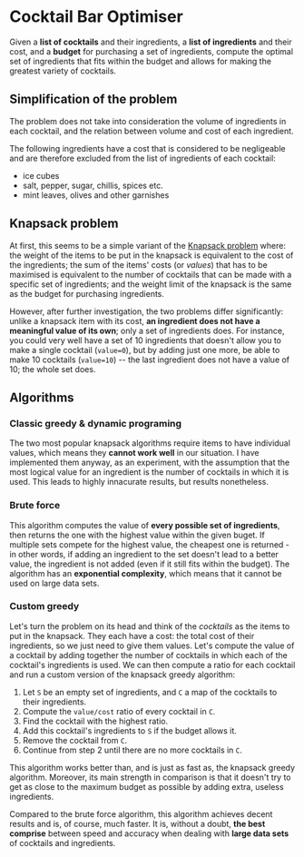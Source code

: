 # Cocktail Bar Optimiser
Given a **list of cocktails** and their ingredients, a **list of ingredients** and their cost, and a **budget** for purchasing a set of ingredients, compute the optimal set of ingredients that fits within the budget and allows for making the greatest variety of cocktails.

## Simplification of the problem
The problem does not take into consideration the volume of ingredients in each cocktail, and the relation between volume and cost of each ingredient.

The following ingredients have a cost that is considered to be negligeable and are therefore excluded from the list of ingredients of each cocktail:

- ice cubes
- salt, pepper, sugar, chillis, spices etc.
- mint leaves, olives and other garnishes

## Knapsack problem
At first, this seems to be a simple variant of the [Knapsack problem](https://en.wikipedia.org/wiki/Knapsack_problem) where: the weight of the items to be put in the knapsack is equivalent to the cost of the ingredients; the sum of the items' costs (or *values*) that has to be maximised is equivalent to the number of cocktails that can be made with a specific set of ingredients; and the weight limit of the knapsack is the same as the budget for purchasing ingredients.

However, after further investigation, the two problems differ significantly: unlike a knapsack item with its cost, **an ingredient does not have a meaningful value of its own**; only a set of ingredients does. For instance, you could very well have a set of 10 ingredients that doesn't allow you to make a single cocktail (`value=0`), but by adding just one more, be able to make 10 cocktails (`value=10`) -- the last ingredient does not have a value of 10; the whole set does.

## Algorithms
### Classic greedy & dynamic programing
The two most popular knapsack algorithms require items to have individual values, which means they **cannot work well** in our situation. I have implemented them anyway, as an experiment, with the assumption that the most logical value for an ingredient is the number of cocktails in which it is used. This leads to highly innacurate results, but results nonetheless.

### Brute force
This algorithm computes the value of **every possible set of ingredients**, then returns the one with the highest value within the given buget. If multiple sets compete for the highest value, the cheapest one is returned - in other words, if adding an ingredient to the set doesn't lead to a better value, the ingredient is not added (even if it still fits within the budget). The algorithm has an **exponential complexity**, which means that it cannot be used on large data sets.

### Custom greedy
Let's turn the problem on its head and think of the *cocktails* as the items to put in the knapsack. They each have a cost: the total cost of their ingredients, so we just need to give them values. Let's compute the value of a cocktail by adding together the number of cocktails in which each of the cocktail's ingredients is used. We can then compute a ratio for each cocktail and run a custom version of the knapsack greedy algorithm:

1. Let `S` be an empty set of ingredients, and `C` a map of the cocktails to their ingredients.
2. Compute the `value/cost` ratio of every cocktail in `C`.
3. Find the cocktail with the highest ratio.
4. Add this cocktail's ingredients to `S` if the budget allows it.
5. Remove the cocktail from `C`.
6. Continue from step 2 until there are no more cocktails in `C`.

This algorithm works better than, and is just as fast as, the knapsack greedy algorithm. Moreover, its main strength in comparison is that it doesn't try to get as close to the maximum budget as possible by adding extra, useless ingredients.

Compared to the brute force algorithm, this algorithm achieves decent results and is, of course, much faster. It is, without a doubt, **the best comprise** between speed and accuracy when dealing with **large data sets** of cocktails and ingredients.
